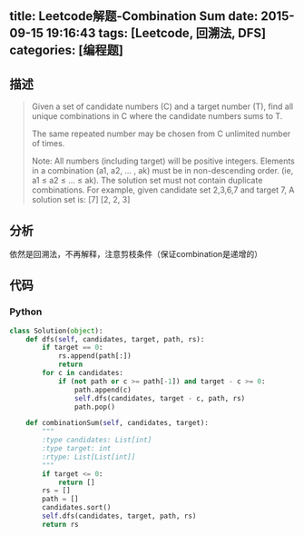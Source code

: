 title: Leetcode解题-Combination Sum
date: 2015-09-15 19:16:43
tags: [Leetcode, 回溯法, DFS]
categories: [编程题]
---

## 描述
> Given a set of candidate numbers (C) and a target number (T), find all unique combinations in C where the candidate numbers sums to T.
>
> The same repeated number may be chosen from C unlimited number of times.
>
> Note:
> All numbers (including target) will be positive integers.
> Elements in a combination (a1, a2, … , ak) must be in non-descending order. (ie, a1 ≤ a2 ≤ … ≤ ak).
> The solution set must not contain duplicate combinations.
> For example, given candidate set 2,3,6,7 and target 7, 
> A solution set is: 
> [7] 
> [2, 2, 3] 

## 分析
依然是回溯法，不再解释，注意剪枝条件（保证combination是递增的）

## 代码
### Python
```python
class Solution(object):
    def dfs(self, candidates, target, path, rs):
        if target == 0:
            rs.append(path[:])
            return
        for c in candidates:
            if (not path or c >= path[-1]) and target - c >= 0:
                path.append(c)
                self.dfs(candidates, target - c, path, rs)
                path.pop()

    def combinationSum(self, candidates, target):
        """
        :type candidates: List[int]
        :type target: int
        :rtype: List[List[int]]
        """
        if target <= 0:
            return []
        rs = []
        path = []
        candidates.sort()
        self.dfs(candidates, target, path, rs)
        return rs
```
